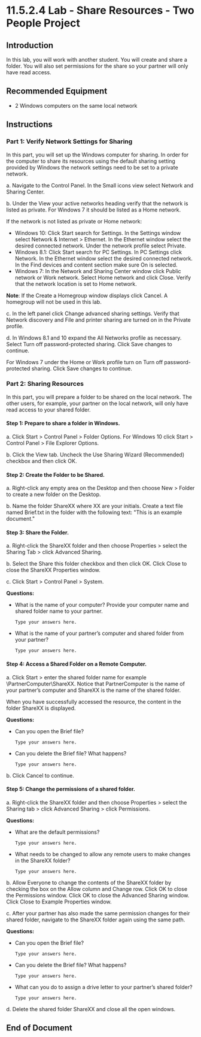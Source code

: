 # 11.5.2.4 Lab - Share Resources - Two People Project

## Introduction

In this lab, you will work with another student. You will create and share a folder. You will also set permissions for the share so your partner will only have read access.

## Recommended Equipment

- 2 Windows computers on the same local network

## Instructions

### Part 1: Verify Network Settings for Sharing

In this part, you will set up the Windows computer for sharing. In order for the computer to share its resources using the default sharing setting provided by Windows the network settings need to be set to a private network.

a. Navigate to the Control Panel. In the Small icons view select Network and Sharing Center.

b. Under the View your active networks heading verify that the network is listed as private. For Windows 7 it should be listed as a Home network.

If the network is not listed as private or Home network:
   - Windows 10: Click Start search for Settings. In the Settings window select Network & Internet > Ethernet. In the Ethernet window select the desired connected network. Under the network profile select Private.
   - Windows 8.1: Click Start search for PC Settings. In PC Settings click Network. In the Ethernet window select the desired connected network. In the Find devices and content section make sure On is selected.
   - Windows 7: In the Network and Sharing Center window click Public network or Work network. Select Home network and click Close. Verify that the network location is set to Home network.

   **Note**: If the Create a Homegroup window displays click Cancel. A homegroup will not be used in this lab.

c. In the left panel click Change advanced sharing settings. Verify that Network discovery and File and printer sharing are turned on in the Private profile.

d. In Windows 8.1 and 10 expand the All Networks profile as necessary. Select Turn off password-protected sharing. Click Save changes to continue.

   For Windows 7 under the Home or Work profile turn on Turn off password-protected sharing. Click Save changes to continue.

### Part 2: Sharing Resources

In this part, you will prepare a folder to be shared on the local network. The other users, for example, your partner on the local network, will only have read access to your shared folder.

#### Step 1: Prepare to share a folder in Windows.
a. Click Start > Control Panel > Folder Options. For Windows 10 click Start > Control Panel > File Explorer Options.

b. Click the View tab. Uncheck the Use Sharing Wizard (Recommended) checkbox and then click OK.

#### Step 2: Create the Folder to be Shared.
a. Right-click any empty area on the Desktop and then choose New > Folder to create a new folder on the Desktop.

b. Name the folder ShareXX where XX are your initials. Create a text file named Brief.txt in the folder with the following text: "This is an example document."

#### Step 3: Share the Folder.
a. Right-click the ShareXX folder and then choose Properties > select the Sharing Tab > click Advanced Sharing.

b. Select the Share this folder checkbox and then click OK. Click Close to close the ShareXX Properties window.

c. Click Start > Control Panel > System.

**Questions:**

- What is the name of your computer? Provide your computer name and shared folder name to your partner.
  
  `Type your answers here.`
  
- What is the name of your partner’s computer and shared folder from your partner?

  `Type your answers here.`

#### Step 4: Access a Shared Folder on a Remote Computer.
a. Click Start > enter the shared folder name for example \\PartnerComputer\ShareXX. Notice that PartnerComputer is the name of your partner’s computer and ShareXX is the name of the shared folder.

   When you have successfully accessed the resource, the content in the folder ShareXX is displayed.

**Questions:**

- Can you open the Brief file?

  `Type your answers here.`

- Can you delete the Brief file? What happens?

  `Type your answers here.`

b. Click Cancel to continue.

#### Step 5: Change the permissions of a shared folder.
a. Right-click the ShareXX folder and then choose Properties > select the Sharing tab > click Advanced Sharing > click Permissions.

**Questions:**

- What are the default permissions?

  `Type your answers here.`

- What needs to be changed to allow any remote users to make changes in the ShareXX folder?

  `Type your answers here.`

b. Allow Everyone to change the contents of the ShareXX folder by checking the box on the Allow column and Change row. Click OK to close the Permissions window. Click OK to close the Advanced Sharing window. Click Close to Example Properties window.

c. After your partner has also made the same permission changes for their shared folder, navigate to the ShareXX folder again using the same path.

**Questions:**

- Can you open the Brief file?

  `Type your answers here.`

- Can you delete the Brief file? What happens?

  `Type your answers here.`

- What can you do to assign a drive letter to your partner’s shared folder?

  `Type your answers here.`

d. Delete the shared folder ShareXX and close all the open windows.

## End of Document
